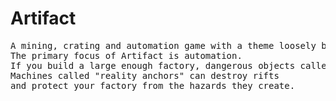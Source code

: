 # Artifact

<pre>
A mining, crating and automation game with a theme loosely based on the <a href=https://en.wikipedia.org/wiki/Simulation_hypothesis>simulation hypothesis</a>.
The primary focus of Artifact is automation. 
If you build a large enough factory, dangerous objects called rifts will begin to spawn in the world.
Machines called "reality anchors" can destroy rifts 
and protect your factory from the hazards they create.
</pre>
